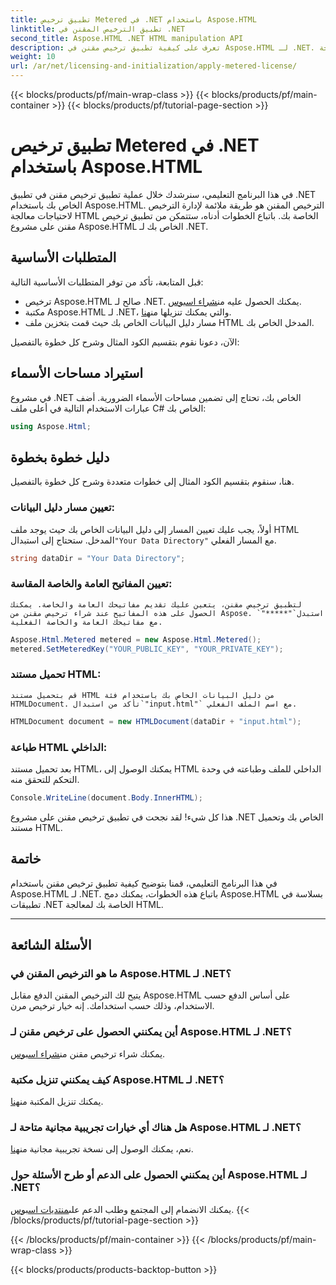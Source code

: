 ```yaml
---
title: تطبيق ترخيص Metered في .NET باستخدام Aspose.HTML
linktitle: تطبيق الترخيص المقنن في .NET
second_title: Aspose.HTML .NET HTML manipulation API
description: تعرف على كيفية تطبيق ترخيص مقنن في Aspose.HTML لـ .NET. قم بإدارة احتياجاتك الخاصة بمعالجة HTML بكفاءة. ابدأ الآن!
weight: 10
url: /ar/net/licensing-and-initialization/apply-metered-license/
---
```


{{< blocks/products/pf/main-wrap-class >}}
{{< blocks/products/pf/main-container >}}
{{< blocks/products/pf/tutorial-page-section >}}

# تطبيق ترخيص Metered في .NET باستخدام Aspose.HTML

في هذا البرنامج التعليمي، سنرشدك خلال عملية تطبيق ترخيص مقنن في تطبيق .NET الخاص بك باستخدام Aspose.HTML. الترخيص المقنن هو طريقة ملائمة لإدارة الترخيص لاحتياجات معالجة HTML الخاصة بك. باتباع الخطوات أدناه، ستتمكن من تطبيق ترخيص مقنن على مشروع Aspose.HTML الخاص بك لـ .NET.

## المتطلبات الأساسية

قبل المتابعة، تأكد من توفر المتطلبات الأساسية التالية:

-  ترخيص Aspose.HTML صالح لـ .NET. يمكنك الحصول عليه من[شراء اسبوس](https://purchase.aspose.com/buy).
-  مكتبة Aspose.HTML لـ .NET، والتي يمكنك تنزيلها من[هنا](https://releases.aspose.com/html/net/).
- مسار دليل البيانات الخاص بك حيث قمت بتخزين ملف HTML المدخل الخاص بك.

الآن، دعونا نقوم بتقسيم الكود المثال وشرح كل خطوة بالتفصيل:

## استيراد مساحات الأسماء

في مشروع .NET الخاص بك، تحتاج إلى تضمين مساحات الأسماء الضرورية. أضف عبارات الاستخدام التالية في أعلى ملف C# الخاص بك:

```csharp
using Aspose.Html;
```

## دليل خطوة بخطوة

هنا، سنقوم بتقسيم الكود المثال إلى خطوات متعددة وشرح كل خطوة بالتفصيل.

### تعيين مسار دليل البيانات:

   أولاً، يجب عليك تعيين المسار إلى دليل البيانات الخاص بك حيث يوجد ملف HTML المدخل. ستحتاج إلى استبدال`"Your Data Directory"` مع المسار الفعلي.

   ```csharp
   string dataDir = "Your Data Directory";
   ```

### تعيين المفاتيح العامة والخاصة المقاسة:

    لتطبيق ترخيص مقنن، يتعين عليك تقديم مفاتيحك العامة والخاصة. يمكنك الحصول على هذه المفاتيح عند شراء ترخيص مقنن من Aspose. استبدل`"*****"` مع مفاتيحك العامة والخاصة الفعلية.

   ```csharp
   Aspose.Html.Metered metered = new Aspose.Html.Metered();
   metered.SetMeteredKey("YOUR_PUBLIC_KEY", "YOUR_PRIVATE_KEY");
   ```

### تحميل مستند HTML:

    قم بتحميل مستند HTML من دليل البيانات الخاص بك باستخدام فئة HTMLDocument. تأكد من استبدال`"input.html"` مع اسم الملف الفعلي.

   ```csharp
   HTMLDocument document = new HTMLDocument(dataDir + "input.html");
   ```

### طباعة HTML الداخلي:

   بعد تحميل مستند HTML، يمكنك الوصول إلى HTML الداخلي للملف وطباعته في وحدة التحكم للتحقق منه.

   ```csharp
   Console.WriteLine(document.Body.InnerHTML);
   ```

هذا كل شيء! لقد نجحت في تطبيق ترخيص مقنن على مشروع .NET الخاص بك وتحميل مستند HTML.

## خاتمة

في هذا البرنامج التعليمي، قمنا بتوضيح كيفية تطبيق ترخيص مقنن باستخدام Aspose.HTML لـ .NET. باتباع هذه الخطوات، يمكنك دمج Aspose.HTML بسلاسة في تطبيقات .NET الخاصة بك لمعالجة HTML.

---

## الأسئلة الشائعة

### ما هو الترخيص المقنن في Aspose.HTML لـ .NET؟
يتيح لك الترخيص المقنن الدفع مقابل Aspose.HTML على أساس الدفع حسب الاستخدام، وذلك حسب استخدامك. إنه خيار ترخيص مرن.

### أين يمكنني الحصول على ترخيص مقنن لـ Aspose.HTML لـ .NET؟
 يمكنك شراء ترخيص مقنن من[شراء اسبوس](https://purchase.aspose.com/buy).

### كيف يمكنني تنزيل مكتبة Aspose.HTML لـ .NET؟
 يمكنك تنزيل المكتبة من[هنا](https://releases.aspose.com/html/net/).

### هل هناك أي خيارات تجريبية مجانية متاحة لـ Aspose.HTML لـ .NET؟
 نعم، يمكنك الوصول إلى نسخة تجريبية مجانية من[هنا](https://releases.aspose.com/).

### أين يمكنني الحصول على الدعم أو طرح الأسئلة حول Aspose.HTML لـ .NET؟
 يمكنك الانضمام إلى المجتمع وطلب الدعم على[منتديات اسبوس](https://forum.aspose.com/).
{{< /blocks/products/pf/tutorial-page-section >}}

{{< /blocks/products/pf/main-container >}}
{{< /blocks/products/pf/main-wrap-class >}}

{{< blocks/products/products-backtop-button >}}
